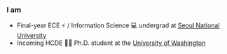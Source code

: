 ### I am

- Final-year ECE ⚡ / Information Science 💻 undergrad at [Seoul National University](https://www.snu.ac.kr)
- Incoming HCDE 👨‍💻 Ph.D. student at the [University of Washington](https://uw.edu)
